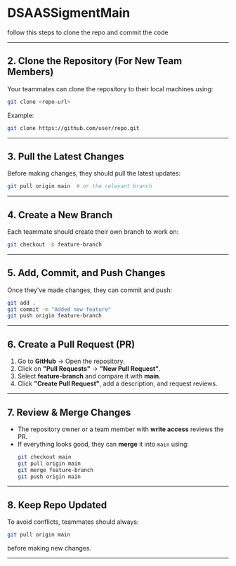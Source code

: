 # DSAASSigmentMain
follow this steps to clone the repo and commit the code

---

## **2. Clone the Repository (For New Team Members)**
Your teammates can clone the repository to their local machines using:
```sh
git clone <repo-url>
```
Example:
```sh
git clone https://github.com/user/repo.git
```

---

## **3. Pull the Latest Changes**
Before making changes, they should pull the latest updates:
```sh
git pull origin main  # or the relevant branch
```

---

## **4. Create a New Branch**
Each teammate should create their own branch to work on:
```sh
git checkout -b feature-branch
```

---

## **5. Add, Commit, and Push Changes**
Once they’ve made changes, they can commit and push:
```sh
git add .
git commit -m "Added new feature"
git push origin feature-branch
```

---

## **6. Create a Pull Request (PR)**
1. Go to **GitHub** → Open the repository.
2. Click on **"Pull Requests"** → **"New Pull Request"**.
3. Select **feature-branch** and compare it with **main**.
4. Click **"Create Pull Request"**, add a description, and request reviews.

---

## **7. Review & Merge Changes**
- The repository owner or a team member with **write access** reviews the PR.
- If everything looks good, they can **merge** it into `main` using:
  ```sh
  git checkout main
  git pull origin main
  git merge feature-branch
  git push origin main
  ```

---

## **8. Keep Repo Updated**
To avoid conflicts, teammates should always:
```sh
git pull origin main
```
before making new changes.

---


